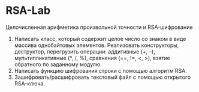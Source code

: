 # RSA-Lab
Целочисленная арифметика произвольной точности и RSA-шифрование
1.	Написать класс, который содержит целое число со знаком в виде массива однобайтовых элементов. Реализовать конструкторы, деструктор, перегрузить операции: аддитивные (+, –), мультипликативные (*,  /,  %), сравнения (==, !=, <, >), взятие обратного по заданному модулю.
2.	Написать функцию шифрования строки с помощью алгоритм RSA.
3.	Зашифровать/расшифровать текстовый файл с помощью открытого RSA-ключа.
